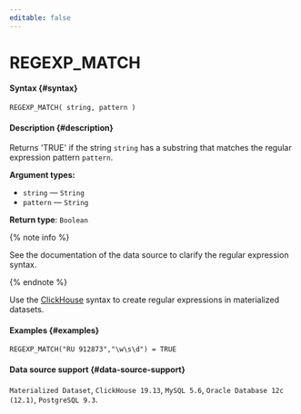 ```yaml
---
editable: false
---
```


# REGEXP_MATCH



#### Syntax {#syntax}


```
REGEXP_MATCH( string, pattern )
```

#### Description {#description}
Returns 'TRUE' if the string `string` has a substring that matches the regular expression pattern `pattern`.

**Argument types:**
- `string` — `String`
- `pattern` — `String`


**Return type**: `Boolean`

{% note info %}

See the documentation of the data source to clarify the regular expression syntax.

{% endnote %}

Use the [ClickHouse](https://github.com/google/re2/wiki/Syntax) syntax to create regular expressions in materialized datasets.



#### Examples {#examples}

```
REGEXP_MATCH("RU 912873","\w\s\d") = TRUE
```


#### Data source support {#data-source-support}

`Materialized Dataset`, `ClickHouse 19.13`, `MySQL 5.6`, `Oracle Database 12c (12.1)`, `PostgreSQL 9.3`.

